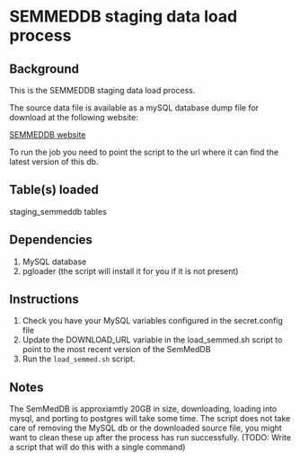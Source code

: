 SEMMEDDB staging data load process
==================================

Background
----------
This is the SEMMEDDB staging data load process.

The source data file is available as a mySQL database dump file for download at the following website:

[SEMMEDDB website](https://ii.nlm.nih.gov/SemRep_SemMedDB_SKR/SemMedDB/SemMedDB_download.shtml)

To run the job you need to point the script to the url where it can find the latest version of this db.

Table(s) loaded
---------------
staging_semmeddb tables

Dependencies
------------

1. MySQL database
2. pgloader (the script will install it for you if it is not present)

Instructions
------------

1. Check you have your MySQL variables configured in the secret.config file
2. Update the DOWNLOAD_URL variable in the load_semmed.sh script to point to the most recent version of the SemMedDB
3. Run the `load_semmed.sh` script.

Notes
---------
The SemMedDB is approxiamtly 20GB in size, downloading, loading into mysql, and porting to postgres will take some time.
The script does not take care of removing the MySQL db or the downloaded source file, you might want to clean these up
after the process has run successfully. (TODO: Write a script that will do this with a single command)




